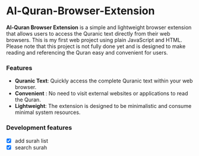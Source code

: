 # Al-Quran-Browser-Extension

**Al-Quran Browser Extension** is a simple and lightweight browser extension that allows users to access the Quranic text directly from their web browsers. This is my first web project using plain JavaScript and HTML. Please note that this project is not fully done yet and is designed to make reading and referencing the Quran easy and convenient for users.

### Features
* **Quranic Text**: Quickly access the complete Quranic text within your web browser.
* **Convenient** : No need to visit external websites or applications to read the Quran.
* **Lightweight**: The extension is designed to be minimalistic and consume minimal system resources.


### Development features
- [x] add surah list
- [x] search surah 
